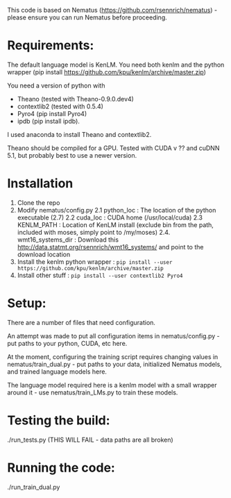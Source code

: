 
This code is based on Nematus (https://github.com/rsennrich/nematus) - please ensure you can run Nematus before proceeding.

# Requirements: #

The default language model is KenLM. You need both kenlm and the python wrapper
(pip install https://github.com/kpu/kenlm/archive/master.zip)

You need a version of python with 
 * Theano (tested with Theano-0.9.0.dev4) 
 * contextlib2 (tested with 0.5.4)
 * Pyro4 (pip install Pyro4) 
 * ipdb (pip install ipdb). 

I used anaconda to install Theano and contextlib2. 

Theano should be compiled for a GPU. Tested with CUDA v ?? and cuDNN 5.1, but probably best to use a newer version.

# Installation #
1. Clone the repo
2. Modify nematus/config.py
  2.1 python_loc : The location of the python executable (2.7)
  2.2 cuda_loc : CUDA home (/usr/local/cuda)
  2.3 KENLM_PATH : Location of KenLM install (exclude bin from the path, included with moses, simply point to /my/moses)
  2.4. wmt16_systems_dir : Download this http://data.statmt.org/rsennrich/wmt16_systems/ and point to the download location
3. Install the kenlm python wrapper : `pip install --user https://github.com/kpu/kenlm/archive/master.zip`
4. Install other stuff : `pip install --user contextlib2 Pyro4`


# Setup: #

There are a number of files that need configuration.

An attempt was made to put all configuration items in nematus/config.py - put paths to your python, CUDA, etc here.

At the moment, configuring the training script requires changing values in nematus/train_dual.py - put paths to your data, initialized Nematus models, and trained language models here.

The language model required here is a kenlm model with a small wrapper around it - use nematus/train_LMs.py to train these models.


# Testing the build: #
./run_tests.py  (THIS WILL FAIL - data paths are all broken)


# Running the code: #
./run_train_dual.py


